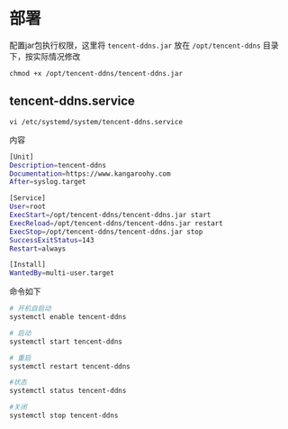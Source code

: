 # 部署

配置jar包执行权限，这里将 `tencent-ddns.jar` 放在 `/opt/tencent-ddns` 目录下，按实际情况修改

`chmod +x /opt/tencent-ddns/tencent-ddns.jar`

## tencent-ddns.service

`vi /etc/systemd/system/tencent-ddns.service`

内容

```bash
[Unit]
Description=tencent-ddns
Documentation=https://www.kangaroohy.com
After=syslog.target

[Service]
User=root
ExecStart=/opt/tencent-ddns/tencent-ddns.jar start
ExecReload=/opt/tencent-ddns/tencent-ddns.jar restart
ExecStop=/opt/tencent-ddns/tencent-ddns.jar stop
SuccessExitStatus=143
Restart=always

[Install]
WantedBy=multi-user.target
```

命令如下

```bash
# 开机自启动
systemctl enable tencent-ddns

# 启动
systemctl start tencent-ddns

# 重启
systemctl restart tencent-ddns

#状态
systemctl status tencent-ddns

#关闭
systemctl stop tencent-ddns
```